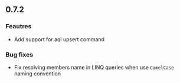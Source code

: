 ## 0.7.2

### Feautres

- Add support for aql upsert command

### Bug fixes

- Fix resolving members name in LINQ queries when use `CamelCase` naming convention